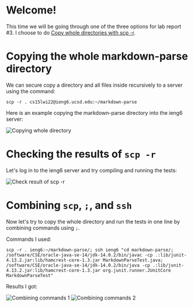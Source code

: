 # Welcome!
This time we will be going through one of the three options for lab report #3. I choose to do [Copy whole directories with scp -r](https://ucsd-cse15l-w22.github.io/week/week5/#group-choice-3-copy-whole-directories-with-scp--r).

# Copying the whole markdown-parse directory
We can secure copy a directory and all files inside recursively to a server using the command:

`scp -r . cs15lwi22@ieng6.ucsd.edu:~/markdown-parse`

Here is an example copying the markdown-parse directory into the ieng6 server:

![Copying whole directory]()

# Checking the results of `scp -r`
Let's log in to the ieng6 server and try compiling and running the tests:

![Check result of scp -r]()

# Combining `scp`, `;`, and `ssh `
Now let's try to copy the whole directory and run the tests in one line by combining commands using `;`.

Commands I used:

`scp -r . ieng6:~/markdown-parse/; ssh ieng6 "cd markdown-parse/; /software/CSE/oracle-java-se-14/jdk-14.0.2/bin/javac -cp .:lib/junit-4.13.2.jar:lib/hamcrest-core-1.3.jar MarkdownParseTest.java; /software/CSE/oracle-java-se-14/jdk-14.0.2/bin/java -cp .:lib/junit-4.13.2.jar:lib/hamcrest-core-1.3.jar org.junit.runner.JUnitCore MarkdownParseTest"`

Results I got:

![Combining commands 1]()
![Combining commands 2]()